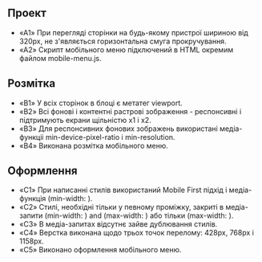 ## Проект
- «A1» При перегляді сторінки на будь-якому пристрої шириною від 320px, не з'являється горизонтальна смуга прокручування.
- «A2» Скрипт мобільного меню підключений в HTML окремим файлом mobile-menu.js.

## Розмітка
- «B1» У всіх сторінок в блоці <head> є метатег viewport.
- «B2» Всі фонові і контентні растрові зображення - респонсивні і підтримують екрани щільністю x1 і x2.
- «B3» Для респонсивних фонових зображень використані медіа-функціі min-device-pixel-ratio і min-resolution.
- «B4» Виконана розмітка мобільного меню.

## Оформлення
- «C1» При написанні стилів використаний Mobile First підхід і медіа-функція (min-width: ).
- «C2» Стилі, необхідні тільки у певному проміжку, закриті в медіа-запити (min-width: ) and (max-width: ) або тільки (max-width: ).
- «C3» В медіа-запитах відсутнє зайве дублювання стилів.
- «C4» Верстка виконана щодо трьох точок перелому: 428px, 768px і 1158px.
- «C5» Виконано оформлення мобільного меню.
